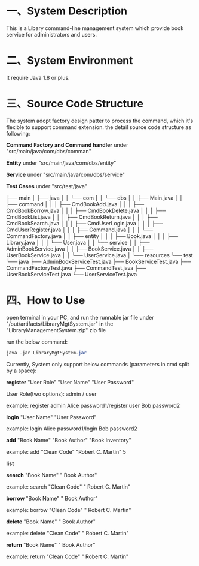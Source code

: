 # 一、System Description

This is a Libary command-line management system which provide book service for administrators and users.

# 二、System Environment

It require Java 1.8 or plus.

# 三、Source Code Structure

The system adopt factory design patter to process the command, which it's flexible to support command extension. the detail source code structure as following:

**Command Factory and Command handler** under "src/main/java/com/dbs/comman"

**Entity** under "src/main/java/com/dbs/entity"

**Service** under "src/main/java/com/dbs/service"

**Test Cases** under "src/test/java"

├── main
│   ├── java
│   │   └── com
│   │       └── dbs
│   │           ├── Main.java
│   │           ├── command
│   │           │   ├── CmdBookAdd.java
│   │           │   ├── CmdBookBorrow.java
│   │           │   ├── CmdBookDelete.java
│   │           │   ├── CmdBookList.java
│   │           │   ├── CmdBookReturn.java
│   │           │   ├── CmdBookSearch.java
│   │           │   ├── CmdUserLogin.java
│   │           │   ├── CmdUserRegister.java
│   │           │   ├── Command.java
│   │           │   └── CommandFactory.java
│   │           ├── entity
│   │           │   ├── Book.java
│   │           │   ├── Library.java
│   │           │   └── User.java
│   │           └── service
│   │               ├── AdminBookService.java
│   │               ├── BookService.java
│   │               ├── UserBookService.java
│   │               └── UserService.java
│   └── resources
└── test
    └── java
        ├── AdminBookServiceTest.java
        ├── BookServiceTest.java
        ├── CommandFactoryTest.java
        ├── CommandTest.java
        ├── UserBookServiceTest.java
        └── UserServiceTest.java

# 四、How to Use

open terminal in your PC, and run the runnable jar file under "/out/artifacts/LibraryMgtSystem.jar" in the "LibraryManagementSystem.zip" zip file

run the below command:

~~~java
java -jar LibraryMgtSystem.jar
~~~

Currently, System only support below commands (parameters in cmd split by a space):

**register** "User Role" "User Name" "User Password" 

User Role(two options): admin / user

example: register admin Alice password1/register user Bob password2

**login** "User Name" "User Password"

example: login Alice password1/login Bob password2

**add** "Book Name" "Book Author" "Book Inventory"

example: add "Clean Code" "Robert C. Martin" 5

**list**

**search** "Book Name" " Book Author"

example: search "Clean Code" " Robert C. Martin"

**borrow** "Book Name" " Book Author"

example: borrow "Clean Code" " Robert C. Martin"

**delete** "Book Name" " Book Author"

example: delete "Clean Code" " Robert C. Martin"

**return** "Book Name" " Book Author"

example: return "Clean Code" " Robert C. Martin"